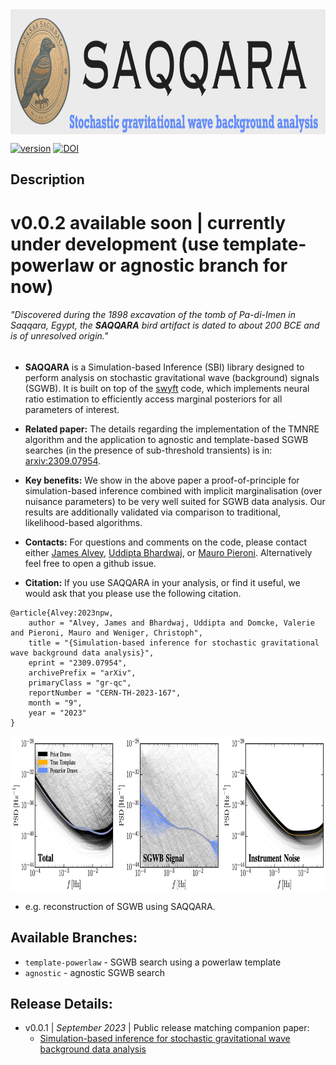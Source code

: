 <img align="center" height="200" src="./images/saqqara_logo.png">


[![version](https://img.shields.io/badge/version-0.0.1-blue)](https://github.com/PEREGRINE-GW/peregrine) [![DOI](https://img.shields.io/badge/DOI-arXiv.2309.07954-brightgreen)](https://arxiv.org/abs/2309.07954)
## Description
# v0.0.2 available soon | currently under development (use template-powerlaw or agnostic branch for now)
###### *"Discovered during the 1898 excavation of the tomb of Pa-di-Imen in Saqqara, Egypt, the ***SAQQARA*** bird artifact is dated to about 200 BCE and is of unresolved origin."*

- **SAQQARA** is a Simulation-based Inference (SBI) library designed to perform analysis on stochastic gravitational wave (background) signals (SGWB). It is built on top of the [swyft](https://swyft.readthedocs.io/en/lightning/) code, which implements neural ratio estimation to efficiently access marginal posteriors for all parameters of interest.
- **Related paper:** The details regarding the implementation of the TMNRE algorithm and the application to agnostic and template-based SGWB searches (in the presence of sub-threshold transients) is in: [arxiv:2309.07954](https://arxiv.org/abs/2309.07954).
- **Key benefits:** We show in the above paper a proof-of-principle for simulation-based inference combined with implicit marginalisation (over nuisance parameters) to be very well suited for SGWB data analysis. Our results are additionally validated via comparison to traditional, likelihood-based algorithms.

- **Contacts:** For questions and comments on the code, please contact either [James Alvey](mailto:j.b.g.alvey@uva.nl), [Uddipta Bhardwaj](mailto:u.bhardwaj@uva.nl), or [Mauro Pieroni](mailto:mauro.pieroni@cern.ch). Alternatively feel free to open a github issue.

- **Citation:** If you use SAQQARA in your analysis, or find it useful, we would ask that you please use the following citation.
```
@article{Alvey:2023npw,
    author = "Alvey, James and Bhardwaj, Uddipta and Domcke, Valerie and Pieroni, Mauro and Weniger, Christoph",
    title = "{Simulation-based inference for stochastic gravitational wave background data analysis}",
    eprint = "2309.07954",
    archivePrefix = "arXiv",
    primaryClass = "gr-qc",
    reportNumber = "CERN-TH-2023-167",
    month = "9",
    year = "2023"
}
```

<img align="center" height="250" src="./images/agnostic_10b_samples.png">

- e.g. reconstruction of SGWB using SAQQARA.

## Available Branches:
- `template-powerlaw` - SGWB search using a powerlaw template
- `agnostic` - agnostic SGWB search

## Release Details:
- v0.0.1 | *September 2023* | Public release matching companion paper: 
    - [Simulation-based inference for stochastic gravitational wave background data analysis](https://arxiv.org/abs/2309.07954)
